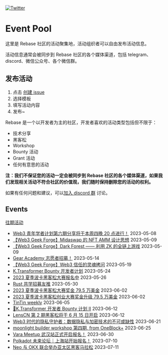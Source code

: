 [![Twitter](https://img.shields.io/twitter/url?label=Rebase&url=https%3A%2F%2Ftwitter.com%2FRebaseCommunity)](https://twitter.com/RebaseCommunity)

# Event Pool

这里是 Rebase 社区的活动聚集地，活动组织者可以自由发布活动信息。

活动信息通常会被同步到 Rebase 社区的各个媒体渠道，包括 telegram、discord、微信公众号、各个微信群。

## 发布活动

1. 点击 [创建 issue](https://github.com/rebase-network/event-pool/issues/new/choose)
2. 选择模板
3. 填写活动内容
4. 发布~

Rebase 是一个以开发者为主的社区，开发者喜欢的活动类型包括但不限于：

- 技术分享
- 黑客松
- Workshop
- Bounty 活动
- Grant 活动
- 任何有意思的活动

**注：我们不保证您的活动一定会被同步到 Rebase 社区的各个媒体渠道，如果我们发现相关活动不符合社区的价值观，我们随时保持删除您的活动的权利。**

如果有任何问题和建议，可以[加入 discord 群](https://discord.gg/c6BfH8JQn6) 讨论。

## Events

[往期活动](./events.md)

- [Web3 青年学者计划第六期分享将于本周四晚 20 点进行！](https://github.com/rebase-network/event-pool/issues/114) 2023-05-08
- [【Web3 Geek Forge】Midaswap 的 NFT AMM 设计思想](https://github.com/rebase-network/event-pool/issues/115) 2023-05-09
- [【Web3 Geek Forge】Dark Forest —— 利用 ZK 的全链上游戏](https://github.com/rebase-network/event-pool/issues/116) 2023-05-09
- [Gear Academy 志愿者招募！](https://github.com/rebase-network/event-pool/issues/117) 2023-05-14
- [【Web3 Geek Forge】Web3 信任的灵魂拷问](https://github.com/rebase-network/event-pool/issues/118) 2023-05-19
- [K.Transformer Bounty 开发者计划](https://github.com/rebase-network/event-pool/issues/119) 2023-05-24
- [2023 夏季波卡黑客松大赛报名中](https://github.com/rebase-network/event-pool/issues/120) 2023-05-26
- [Rust 共学招募友推](https://github.com/rebase-network/event-pool/issues/121) 2023-05-30
- [2023 夏季波卡黑客松大赛奖金 79.5 万美金](https://github.com/rebase-network/event-pool/issues/122) 2023-06-02
- [2023 夏季波卡黑客松创业大赛奖金升级 79.5 万美金](https://github.com/rebase-network/event-pool/issues/123) 2023-06-02
- [TinTin weekly](https://github.com/rebase-network/event-pool/issues/124) 2023-06-05
- [🎯K.Transformer 开发者 Bounty 计划 II](https://github.com/rebase-network/event-pool/issues/125) 2023-06-12
- [LensCN 第 2 期黑客松将于 6 月 15 日开启](https://github.com/rebase-network/event-pool/issues/126) 2023-06-12
- [Web3 时代的隐私守护者：数据隐私与加密技术的不可或缺性](https://github.com/rebase-network/event-pool/issues/127) 2023-06-21
- [moonlight builder workshop 第四期, from OneBlock+](https://github.com/rebase-network/event-pool/issues/128) 2023-06-25
- [Vara Meetup 武汉站正式开启报名！](https://github.com/rebase-network/event-pool/issues/129) 2023-06-30
- [Polkadot 未来论坛｜上海站开始报名！](https://github.com/rebase-network/event-pool/issues/130) 2023-07-10
- [Neo 与 OKX 联合举办亚太区黑客马拉松](https://github.com/rebase-network/event-pool/issues/131) 2023-07-11
